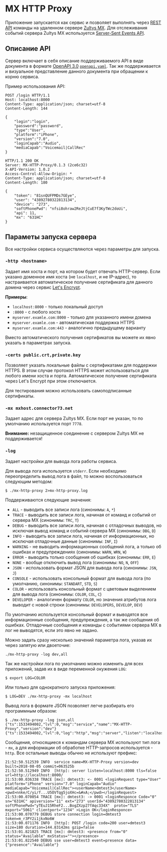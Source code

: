 # MX HTTP Proxy
Приложение запускается как сервис и позволяет выполнять через [REST API](https://en.wikipedia.org/wiki/Representational_state_transfer) команды на удаленном сервере [Zultys MX](https://www.zultys.com/zultys-cloud-services/). Для отслеживания событий сервера Zultys MX используется [Server-Sent Events API](https://developer.mozilla.org/en-US/docs/Web/API/Server-sent_events/Using_server-sent_events).

## Описание API
Сервер включает в себя описание поддерживаемого API в виде документа в формате [OpenAPI 3.0](https://github.com/OAI/OpenAPI-Specification) [`openapi.yaml`](www/openapi.yaml). Так же поддерживается и визуальное представление данного документа при обращении к корню сервиса.

Пример использования API:

```http
POST /login HTTP/1.1
Host: localhost:8000
Content-Type: application/json; charset=utf-8
Content-Length: 144

{
    "login":"login",
    "password":"password",
    "type":"User",
    "platform":"iPhone",
    "version":"7.0",
    "loginCapab":"Audio",
    "mediaCapab":"Voicemail|CallRec"
}

HTTP/1.1 200 OK
Server: MX-HTTP-Proxy/0.1.3 (2ce6c32)
X-API-Version: 1.0.2
Access-Control-Allow-Origin: *
Content-Type: application/json; charset=utf-8
Content-Length: 180

{
    "token": "81snQUFPMDs7GEye",
    "user": "43892780322813134",
    "device": "273",
    "softPhonePwd": "nfsi8ohraw2ReJtjCuE7f3KyTWc2doUi",
    "api": 11,
    "mx": "631HC"
}
```

## Параметы запуска сервера
Все настройки сервиса осуществляются через параметры для запуска.

### `-http <hostname>`
Задает имя хоста и порт, на котором будет отвечать HTTP-сервер. Если указано доменное имя хоста (не `localhost`, и не IP-адрес), то настраивается автоматическое получение сертификата для данного домена через сервис [Let's Encrypt](https://letsencrypt.org).

**Примеры**:
- `localhost:8000` - только локальный доступ
- `:8000` - с любого хоста
- `myserver.examle.com:8000` - только для указанного имени домена
- `myserver.examle.com` - автоматическая поддержка HTTPS
- `myserver.examle.com:443` - аналогично предыдущему варианту

Вместо автоматического получения сертификатов вы можете их явно указать в параметрах запуска.

### `-certs public.crt,private.key`
Позволяет указать локальные файлы с сертификатами для поддержки HTTPS. В этом случае протокол HTTPS может использоваться для любого имени хоста и порта. Автоматическое получение сертификата через Let's Encrypt при этом отключается.

Для тестирования можно использовать самоподписанные сертификаты.

### `-mx mxhost.connector73.net`
Задает адрес для сервера Zultys MX. Если порт не указан, то по умолчанию используется порт `7778`.

**Внимание:** незащищенное соединение с сервером Zultys MX не поддерживается!

### `-log`

Задает настройки для вывода лога работы сервиса.

Для вывода лога используется `stderr`. Если необходимо переопределить вывод лога в файл, то можно воспользоваться следующим методом:

    $ ./mx-http-proxy 2>mx-http-proxy.log

Поддерживаются следующие значения:

- `ALL` - выводить все записи лога (синонимы: `A`, `*`)
- `TRACE` - выводить все записи лога, начиная от команд и событий от сервера MX (синонимы: `TRC`, `T`)
- `DEBUG` - выводить все записи лога, начиная с отладочных выводов, но исключая вывод команд и событий сервера MX (синонимы: `DBG`, `D`)
- `INFO` - выводить все записи лога, начиная от информационных, но исключая отладочные данные (синонимы: `INF`, `I`)
- `WARNING` - не выводить информационных сообщений лога, а только об ошибках и предупреждениях (синонимы: `WARN`, `WRN`, `W`)
- `ERROR` - выводить только сообщения об ошибках (синонимы: `ERR`, `E`)
- `NONE` - вообще отключить вывод лога (синонимы: `NO`, `N`, `OFF`)
- `JSON` - использовать формат JSON для вывода лога (синонимы: `JSN`, `J`)
- `CONSOLE` - использовать консольный формат для вывода лога (по умолчанию, синонимы: `STANDART`, `STD`, `S`)
- `COLOR` - использовать консольный формат с цветовым выделением для вывода лога (синонимы: `COLOR`, `COL`, `C`)
- `DEVELOPER` - аналогичен формату `COLOR`, но значения атрибутов лога выводит с новой строки (синонимы: `DEVELOPERS`, `DEVELOP`, `DEV`)

По умолчанию используется консольный формат и выводятся все информационные сообщения, предупреждения, а так же сообщения об ошибках. Отладочные сообщения и команды с событиями сервера MX в лог не выводятся, если это явно не задано.

Можно задать сразу несколько значений параметра лога, указав их через запятую или двоеточие:

    ./mx-http-proxy -log dev,all

Так же настройки лога по умолчанию можно изменить для всех приложений, задав их в виде переменной окужения `LOG`:

    $ export LOG=COLOR

Или только для однократного запуска приложения:

    $ LOG=DEV ./mx-http-proxy -mx localhost

Вывод лога в формате JSON позволяет легче разбирать его программным образом:

    $ ./mx-http-proxy -log json,all
    {"ts":1533494002,"lvl":0,"msg":"service","name":"MX-HTTP-Proxy","version":"dev"}
    {"ts":1533494002,"lvl":0,"log":"http","msg":"server","listen":"localhost:8000","tls":false,"url":"http://localhost:8000/"}

Сообщения, относящиеся к командам сервера MX используют тип лога - `mx`, а для информации об обработке HTTP-запросов используется - `http`. Все остальные выводы обычно не используют префикс:

    21:52:50.512539 INFO  service name=MX-HTTP-Proxy version=dev built=2018-08-05 commit=063525b
    21:52:50.512949 INFO  [http]: server listen=localhost:8000 tls=false url=http://localhost:8000/
    21:53:00.036338 TRACE [mx]: dmtest3: <- 0001 <loginRequest type="User" platform="iPhone" version="7.0" loginCapab="Audio" mediaCapab="Voicemail|CallRec"><userName>dmtest3</userName><pwd>nnke/C/yi/f...U5OVTqg5joXHc=&#xA;</pwd></loginRequest>
    21:53:00.070054 TRACE [mx]: dmtest3: -> 0001 <loginResponce Code="0" sn="631HC" apiversion="11" ext="273" userId="43892780322813134" softPhonePwd="yTEuJ15RheF2...BogZXzp27fAqc334X"  proto="TLS" mxport="5061" clientport="1234" >Login OK</loginResponce>
    21:53:00.070779 DEBUG store connection login=dmtest3 token=m_r3PY2i1jkxNo6W
    21:53:00.071176 INFO  [http]: POST /login code=200 user=dmtest3 size=180 duration=144.83142ms gzip=false
    21:53:01.821825 TRACE [mx]: dmtest3: <presence from="0" status="Available" mxStatus=""></presence>
    21:53:01.822540 DEBUG sse user=dmtest3 event=presence data={"presence":"Available"}